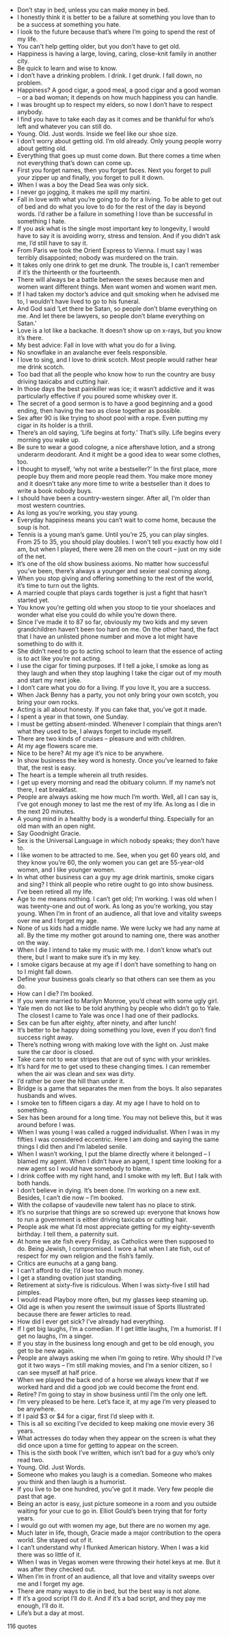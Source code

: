  - Don’t stay in bed, unless you can make money in bed.
 - I honestly think it is better to be a failure at something you love than to be a success at something you hate.
 - I look to the future because that’s where I’m going to spend the rest of my life.
 - You can’t help getting older, but you don’t have to get old.
 - Happiness is having a large, loving, caring, close-knit family in another city.
 - Be quick to learn and wise to know.
 - I don’t have a drinking problem. I drink. I get drunk. I fall down, no problem.
 - Happiness? A good cigar, a good meal, a good cigar and a good woman – or a bad woman; it depends on how much happiness you can handle.
 - I was brought up to respect my elders, so now I don’t have to respect anybody.
 - I find you have to take each day as it comes and be thankful for who’s left and whatever you can still do.
 - Young. Old. Just words. Inside we feel like our shoe size.
 - I don’t worry about getting old. I’m old already. Only young people worry about getting old.
 - Everything that goes up must come down. But there comes a time when not everything that’s down can come up.
 - First you forget names, then you forget faces. Next you forget to pull your zipper up and finally, you forget to pull it down.
 - When I was a boy the Dead Sea was only sick.
 - I never go jogging, it makes me spill my martini.
 - Fall in love with what you’re going to do for a living. To be able to get out of bed and do what you love to do for the rest of the day is beyond words. I’d rather be a failure in something I love than be successful in something I hate.
 - If you ask what is the single most important key to longevity, I would have to say it is avoiding worry, stress and tension. And if you didn’t ask me, I’d still have to say it.
 - From Paris we took the Orient Express to Vienna. I must say I was terribly disappointed; nobody was murdered on the train.
 - It takes only one drink to get me drunk. The trouble is, I can’t remember if it’s the thirteenth or the fourteenth.
 - There will always be a battle between the sexes because men and women want different things. Men want women and women want men.
 - If I had taken my doctor’s advice and quit smoking when he advised me to, I wouldn’t have lived to go to his funeral.
 - And God said ‘Let there be Satan, so people don’t blame everything on me. And let there be lawyers, so people don’t blame everything on Satan.’
 - Love is a lot like a backache. It doesn’t show up on x-rays, but you know it’s there.
 - My best advice: Fall in love with what you do for a living.
 - No snowflake in an avalanche ever feels responsible.
 - I love to sing, and I love to drink scotch. Most people would rather hear me drink scotch.
 - Too bad that all the people who know how to run the country are busy driving taxicabs and cutting hair.
 - In those days the best painkiller was ice; it wasn’t addictive and it was particularly effective if you poured some whiskey over it.
 - The secret of a good sermon is to have a good beginning and a good ending, then having the two as close together as possible.
 - Sex after 90 is like trying to shoot pool with a rope. Even putting my cigar in its holder is a thrill.
 - There’s an old saying, ‘Life begins at forty.’ That’s silly. Life begins every morning you wake up.
 - Be sure to wear a good cologne, a nice aftershave lotion, and a strong underarm deodorant. And it might be a good idea to wear some clothes, too.
 - I thought to myself, ‘why not write a bestseller?’ In the first place, more people buy them and more people read them. You make more money and it doesn’t take any more time to write a bestseller than it does to write a book nobody buys.
 - I should have been a country-western singer. After all, I’m older than most western countries.
 - As long as you’re working, you stay young.
 - Everyday happiness means you can’t wait to come home, because the soup is hot.
 - Tennis is a young man’s game. Until you’re 25, you can play singles. From 25 to 35, you should play doubles. I won’t tell you exactly how old I am, but when I played, there were 28 men on the court – just on my side of the net.
 - It’s one of the old show business axioms. No matter how successful you’ve been, there’s always a younger and sexier seal coming along.
 - When you stop giving and offering something to the rest of the world, it’s time to turn out the lights.
 - A married couple that plays cards together is just a fight that hasn’t started yet.
 - You know you’re getting old when you stoop to tie your shoelaces and wonder what else you could do while you’re down there.
 - Since I’ve made it to 87 so far, obviously my two kids and my seven grandchildren haven’t been too hard on me. On the other hand, the fact that I have an unlisted phone number and move a lot might have something to do with it.
 - She didn’t need to go to acting school to learn that the essence of acting is to act like you’re not acting.
 - I use the cigar for timing purposes. If I tell a joke, I smoke as long as they laugh and when they stop laughing I take the cigar out of my mouth and start my next joke.
 - I don’t care what you do for a living. If you love it, you are a success.
 - When Jack Benny has a party, you not only bring your own scotch, you bring your own rocks.
 - Acting is all about honesty. If you can fake that, you’ve got it made.
 - I spent a year in that town, one Sunday.
 - I must be getting absent-minded. Whenever I complain that things aren’t what they used to be, I always forget to include myself.
 - There are two kinds of cruises – pleasure and with children.
 - At my age flowers scare me.
 - Nice to be here? At my age it’s nice to be anywhere.
 - In show business the key word is honesty. Once you’ve learned to fake that, the rest is easy.
 - The heart is a temple wherein all truth resides.
 - I get up every morning and read the obituary column. If my name’s not there, I eat breakfast.
 - People are always asking me how much I’m worth. Well, all I can say is, I’ve got enough money to last me the rest of my life. As long as I die in the next 20 minutes.
 - A young mind in a healthy body is a wonderful thing. Especially for an old man with an open night.
 - Say Goodnight Gracie.
 - Sex is the Universal Language in which nobody speaks; they don’t have to.
 - I like women to be attracted to me. See, when you get 60 years old, and they know you’re 60, the only women you can get are 55-year-old women, and I like younger women.
 - In what other business can a guy my age drink martinis, smoke cigars and sing? I think all people who retire ought to go into show business. I’ve been retired all my life.
 - Age to me means nothing. I can’t get old; I’m working. I was old when I was twenty-one and out of work. As long as you’re working, you stay young. When I’m in front of an audience, all that love and vitality sweeps over me and I forget my age.
 - None of us kids had a middle name. We were lucky we had any name at all. By the time my mother got around to naming one, there was another on the way.
 - When I die I intend to take my music with me. I don’t know what’s out there, but I want to make sure it’s in my key.
 - I smoke cigars because at my age if I don’t have something to hang on to I might fall down.
 - Define your business goals clearly so that others can see them as you do.
 - How can I die? I’m booked.
 - If you were married to Marilyn Monroe, you’d cheat with some ugly girl.
 - Yale men do not like to be told anything by people who didn’t go to Yale. The closest I came to Yale was once I had one of their padlocks.
 - Sex can be fun after eighty, after ninety, and after lunch!
 - It’s better to be happy doing something you love, even if you don’t find success right away.
 - There’s nothing wrong with making love with the light on. Just make sure the car door is closed.
 - Take care not to wear stripes that are out of sync with your wrinkles.
 - It’s hard for me to get used to these changing times. I can remember when the air was clean and sex was dirty.
 - I’d rather be over the hill than under it.
 - Bridge is a game that separates the men from the boys. It also separates husbands and wives.
 - I smoke ten to fifteen cigars a day. At my age I have to hold on to something.
 - Sex has been around for a long time. You may not believe this, but it was around before I was.
 - When I was young I was called a rugged individualist. When I was in my fifties I was considered eccentric. Here I am doing and saying the same things I did then and I’m labeled senile.
 - When I wasn’t working, I put the blame directly where it belonged – I blamed my agent. When I didn’t have an agent, I spent time looking for a new agent so I would have somebody to blame.
 - I drink coffee with my right hand, and I smoke with my left. But I talk with both hands.
 - I don’t believe in dying. It’s been done. I’m working on a new exit. Besides, I can’t die now – I’m booked.
 - With the collapse of vaudeville new talent has no place to stink.
 - It’s no surprise that things are so screwed up: everyone that knows how to run a government is either driving taxicabs or cutting hair.
 - People ask me what I’d most appreciate getting for my eighty-seventh birthday. I tell them, a paternity suit.
 - At home we ate fish every Friday, as Catholics were then supposed to do. Being Jewish, I compromised. I wore a hat when I ate fish, out of respect for my own religion and the fish’s family.
 - Critics are eunuchs at a gang bang.
 - I can’t afford to die; I’d lose too much money.
 - I get a standing ovation just standing.
 - Retirement at sixty-five is ridiculous. When I was sixty-five I still had pimples.
 - I would read Playboy more often, but my glasses keep steaming up.
 - Old age is when you resent the swimsuit issue of Sports Illustrated because there are fewer articles to read.
 - How did I ever get sick? I’ve already had everything.
 - If I get big laughs, I’m a comedian. If I get little laughs, I’m a humorist. If I get no laughs, I’m a singer.
 - If you stay in the business long enough and get to be old enough, you get to be new again.
 - People are always asking me when I’m going to retire. Why should I? I’ve got it two ways – I’m still making movies, and I’m a senior citizen, so I can see myself at half price.
 - When we played the back end of a horse we always knew that if we worked hard and did a good job we could become the front end.
 - Retire? I’m going to stay in show business until I’m the only one left.
 - I’m very pleased to be here. Let’s face it, at my age I’m very pleased to be anywhere.
 - If I paid $3 or $4 for a cigar, first I’d sleep with it.
 - This is all so exciting I’ve decided to keep making one movie every 36 years.
 - What actresses do today when they appear on the screen is what they did once upon a time for getting to appear on the screen.
 - This is the sixth book I’ve written, which isn’t bad for a guy who’s only read two.
 - Young. Old. Just Words.
 - Someone who makes you laugh is a comedian. Someone who makes you think and then laugh is a humorist.
 - If you live to be one hundred, you’ve got it made. Very few people die past that age.
 - Being an actor is easy, just picture someone in a room and you outside waiting for your cue to go in. Elliot Gould’s been trying that for forty years.
 - I would go out with women my age, but there are no women my age.
 - Much later in life, though, Gracie made a major contribution to the opera world. She stayed out of it.
 - I can’t understand why I flunked American history. When I was a kid there was so little of it.
 - When I was in Vegas women were throwing their hotel keys at me. But it was after they checked out.
 - When I’m in front of an audience, all that love and vitality sweeps over me and I forget my age.
 - There are many ways to die in bed, but the best way is not alone.
 - If it’s a good script I’ll do it. And if it’s a bad script, and they pay me enough, I’ll do it.
 - Life’s but a day at most.

116 quotes